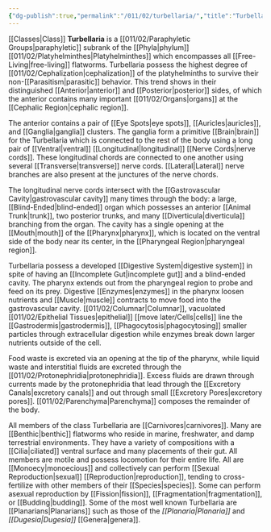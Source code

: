 ```yaml
---
{"dg-publish":true,"permalink":"/011/02/turbellaria/","title":"Turbellaria","tags":["BIOL422"],"noteIcon":"1","created":"2024-09-26T13:45:04.139-07:00","updated":"2024-09-26T15:26:58.440-07:00"}
---
```


[[Classes\|Class]] **Turbellaria** is a [[011/02/Paraphyletic Groups\|paraphyletic]] subrank of the [[Phyla\|phylum]] [[011/02/Platyhelminthes\|Platyhelminthes]] which encompasses all [[Free-Living\|free-living]] flatworms. Turbellaria possess the highest degree of [[011/02/Cephalization\|cephalization]] of the platyhelminths to survive their non-[[Parasitism\|parasitic]] behavior. This trend shows in their distinguished [[Anterior\|anterior]] and [[Posterior\|posterior]] sides, of which the anterior contains many important [[011/02/Organs\|organs]] at the [[Cephalic Region\|cephalic region]].

The anterior contains a pair of [[Eye Spots\|eye spots]], [[Auricles\|auricles]], and [[Ganglia\|ganglia]] clusters. The ganglia form a primitive [[Brain\|brain]] for the Turbellaria which is connected to the rest of the body using a long pair of [[Ventral\|ventral]] [[Longitudinal\|longitudinal]] [[Nerve Cords\|nerve cords]]. These longitudinal chords are connected to one another using several [[Transverse\|transverse]] nerve cords. [[Lateral\|Lateral]] nerve branches are also present at the junctures of the nerve chords.

The longitudinal nerve cords intersect with the [[Gastrovascular Cavity\|gastrovascular cavity]] many times through the body: a large, [[Blind-Ended\|blind-ended]] organ which possesses an anterior [[Animal Trunk\|trunk]], two posterior trunks, and many [[Diverticula\|diverticula]] branching from the organ. The cavity has a single opening at the [[Mouth\|mouth]] of the [[Pharynx\|pharynx]], which is located on the ventral side of the body near its center, in the [[Pharyngeal Region\|pharyngeal region]].

Turbellaria possess a developed [[Digestive System\|digestive system]] in spite of having an [[Incomplete Gut\|incomplete gut]] and a blind-ended cavity. The pharynx extends out from the pharyngeal region to probe and feed on its prey. Digestive [[Enzymes\|enzymes]] in the pharynx loosen nutrients and [[Muscle\|muscle]] contracts to move food into the gastrovascular cavity. [[011/02/Columnar\|Columnar]], vacuolated [[011/02/Epithelial Tissues\|epithelial]] [[move later/Cells\|cells]] line the [[Gastrodermis\|gastrodermis]], [[Phagocytosis\|phagocytosing]] smaller particles through extracellular digestion while enzymes break down larger nutrients outside of the cell.

Food waste is excreted via an opening at the tip of the pharynx, while liquid waste and interstitial fluids are excreted through the [[011/02/Protonephridia\|protonephridia]]. Excess fluids are drawn through currents made by the protonephridia that lead through the [[Excretory Canals\|excretory canals]] and out through small [[Excretory Pores\|excretory pores]]. [[011/02/Parenchyma\|Parenchyma]] composes the remainder of the body.

All members of the class Turbellaria are [[Carnivores\|carnivores]]. Many are [[Benthic\|benthic]] flatworms who reside in marine, freshwater, and damp terrestrial environments. They have a variety of compositions with a [[Cilia\|ciliated]] ventral surface and many placements of their gut. All members are motile and possess locomotion for their entire life. All are [[Monoecy\|monoecious]] and collectively can perform [[Sexual Reproduction\|sexual]] [[Reproduction\|reproduction]], tending to cross-fertilize with other members of their [[Species\|species]]. Some can perform asexual reproduction by [[Fission\|fission]], [[Fragmentation\|fragmentation]], or [[Budding\|budding]]. Some of the most well known Turbellaria are [[Planarians\|Planarians]] such as those of the *[[Planaria\|Planaria]]* and *[[Dugesia\|Dugesia]]* [[Genera\|genera]].
